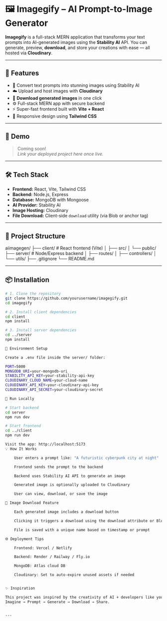 # 🖼️ Imagegify – AI Prompt-to-Image Generator

**Imagegify** is a full-stack MERN application that transforms your text prompts into AI-generated images using the **Stability AI** API. You can generate, preview, **download**, and store your creations with ease — all hosted via **Cloudinary**.

---

## 🚀 Features

- 💬 Convert text prompts into stunning images using Stability AI
- ☁️ Upload and host images with **Cloudinary**
- 💾 **Download generated images** in one click
- ⚙️ Full-stack MERN app with secure backend
- ⚡ Super-fast frontend built with **Vite + React**
- 📱 Responsive design using **Tailwind CSS**

---

## 📸 Demo

> Coming soon!  
_Link your deployed project here once live._

---

## 🛠️ Tech Stack

- **Frontend:** React, Vite, Tailwind CSS
- **Backend:** Node.js, Express
- **Database:** MongoDB with Mongoose
- **AI Provider:** Stability AI
- **Image Hosting:** Cloudinary
- **File Download:** Client-side `download` utility (via Blob or anchor tag)

---

## 📁 Project Structure

aiimagegen/
├── client/ # React frontend (Vite)
│ ├── src/
│ └── public/
├── server/ # Node/Express backend
│ ├── routes/
│ ├── controllers/
│ └── utils/
├── .gitignore
└── README.md


---

## 📦 Installation

```bash
# 1. Clone the repository
git clone https://github.com/yourusername/imagegify.git
cd imagegify

# 2. Install client dependencies
cd client
npm install

# 3. Install server dependencies
cd ../server
npm install

🔐 Environment Setup

Create a .env file inside the server/ folder:

PORT=5000
MONGODB_URI=your-mongodb-uri
STABILITY_API_KEY=your-stability-api-key
CLOUDINARY_CLOUD_NAME=your-cloud-name
CLOUDINARY_API_KEY=your-cloudinary-api-key
CLOUDINARY_API_SECRET=your-cloudinary-secret

🧪 Run Locally

# Start backend
cd server
npm run dev

# Start frontend
cd ../client
npm run dev

Visit the app: http://localhost:5173
💡 How It Works

    User enters a prompt like: "A futuristic cyberpunk city at night"

    Frontend sends the prompt to the backend

    Backend uses Stability AI API to generate an image

    Generated image is optionally uploaded to Cloudinary

    User can view, download, or save the image

💾 Image Download Feature

    Each generated image includes a download button

    Clicking it triggers a download using the download attribute or Blob URL

    File is saved with a unique name based on timestamp or prompt

🌐 Deployment Tips

    Frontend: Vercel / Netlify

    Backend: Render / Railway / Fly.io

    MongoDB: Atlas cloud DB

    Cloudinary: Set to auto-expire unused assets if needed


✨ Inspiration

This project was inspired by the creativity of AI + developers like you.
Imagine → Prompt → Generate → Download → Share.


---


